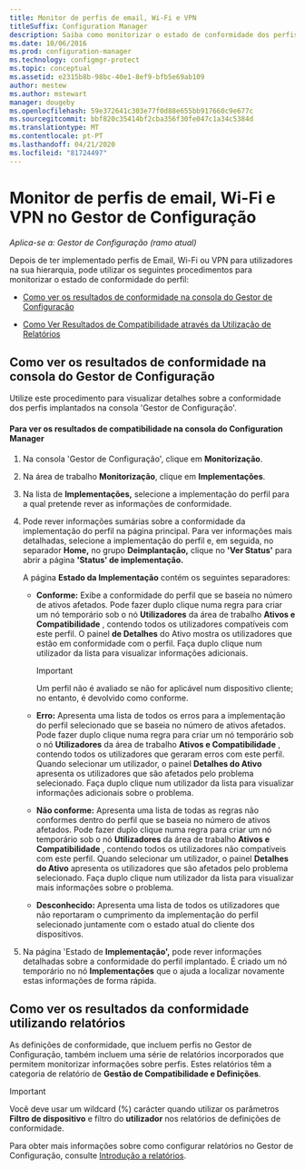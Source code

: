 ```yaml
---
title: Monitor de perfis de email, Wi-Fi e VPN
titleSuffix: Configuration Manager
description: Saiba como monitorizar o estado de conformidade dos perfis de e-mail, Wi-Fi e VPN no Gestor de Configuração.
ms.date: 10/06/2016
ms.prod: configuration-manager
ms.technology: configmgr-protect
ms.topic: conceptual
ms.assetid: e2315b8b-98bc-40e1-8ef9-bfb5e69ab109
author: mestew
ms.author: mstewart
manager: dougeby
ms.openlocfilehash: 59e372641c303e77f0d88e655bb917660c9e677c
ms.sourcegitcommit: bbf820c35414bf2cba356f30fe047c1a34c5384d
ms.translationtype: MT
ms.contentlocale: pt-PT
ms.lasthandoff: 04/21/2020
ms.locfileid: "81724497"
---
```

# <a name="monitor-email-wi-fi-and-vpn-profiles-in-configuration-manager"></a>Monitor de perfis de email, Wi-Fi e VPN no Gestor de Configuração

*Aplica-se a: Gestor de Configuração (ramo atual)*

Depois de ter implementado perfis de Email, Wi-Fi ou VPN para utilizadores na sua hierarquia, pode utilizar os seguintes procedimentos para monitorizar o estado de conformidade do perfil:  

-   [Como ver os resultados de conformidade na consola do Gestor de Configuração](#BKMK_console)  

-   [Como Ver Resultados de Compatibilidade através da Utilização de Relatórios](#BKMK_Reports)  

##  <a name="how-to-view-compliance-results-in-the-configuration-manager-console"></a><a name="BKMK_console"></a>Como ver os resultados de conformidade na consola do Gestor de Configuração  
 Utilize este procedimento para visualizar detalhes sobre a conformidade dos perfis implantados na consola 'Gestor de Configuração'.  

#### <a name="to-view-compliance-results-in-the-configuration-manager-console"></a>Para ver os resultados de compatibilidade na consola do Configuration Manager  

1.  Na consola 'Gestor de Configuração', clique em **Monitorização**.  

2.  Na área de trabalho **Monitorização**, clique em **Implementações**.  

3.  Na lista de **Implementações,** selecione a implementação do perfil para a qual pretende rever as informações de conformidade.  

4.  Pode rever informações sumárias sobre a conformidade da implementação do perfil na página principal. Para ver informações mais detalhadas, selecione a implementação do perfil e, em seguida, no separador **Home,** no grupo **Deimplantação,** clique no **'Ver Status'** para abrir a página **'Status' de implementação.**  

     A página **Estado da Implementação** contém os seguintes separadores:  

    -   **Conforme:** Exibe a conformidade do perfil que se baseia no número de ativos afetados. Pode fazer duplo clique numa regra para criar um nó temporário sob o nó **Utilizadores** da área de trabalho **Ativos e Compatibilidade** , contendo todos os utilizadores compatíveis com este perfil. O painel **de Detalhes** do Ativo mostra os utilizadores que estão em conformidade com o perfil. Faça duplo clique num utilizador da lista para visualizar informações adicionais.  

        > [!IMPORTANT]  
        >  Um perfil não é avaliado se não for aplicável num dispositivo cliente; no entanto, é devolvido como conforme.  

    -   **Erro:** Apresenta uma lista de todos os erros para a implementação do perfil selecionado que se baseia no número de ativos afetados. Pode fazer duplo clique numa regra para criar um nó temporário sob o nó **Utilizadores** da área de trabalho **Ativos e Compatibilidade** , contendo todos os utilizadores que geraram erros com este perfil. Quando selecionar um utilizador, o painel **Detalhes do Ativo** apresenta os utilizadores que são afetados pelo problema selecionado. Faça duplo clique num utilizador da lista para visualizar informações adicionais sobre o problema.  

    -   **Não conforme:** Apresenta uma lista de todas as regras não conformes dentro do perfil que se baseia no número de ativos afetados. Pode fazer duplo clique numa regra para criar um nó temporário sob o nó **Utilizadores** da área de trabalho **Ativos e Compatibilidade** , contendo todos os utilizadores não compatíveis com este perfil. Quando selecionar um utilizador, o painel **Detalhes do Ativo** apresenta os utilizadores que são afetados pelo problema selecionado. Faça duplo clique num utilizador da lista para visualizar mais informações sobre o problema.  

    -   **Desconhecido:** Apresenta uma lista de todos os utilizadores que não reportaram o cumprimento da implementação do perfil selecionado juntamente com o estado atual do cliente dos dispositivos.  

5.  Na página 'Estado de **Implementação',** pode rever informações detalhadas sobre a conformidade do perfil implantado. É criado um nó temporário no nó **Implementações** que o ajuda a localizar novamente estas informações de forma rápida.  

##  <a name="how-to-view-compliance-results-by-using-reports"></a><a name="BKMK_Reports"></a>Como ver os resultados da conformidade utilizando relatórios  
 As definições de conformidade, que incluem perfis no Gestor de Configuração, também incluem uma série de relatórios incorporados que permitem monitorizar informações sobre perfis. Estes relatórios têm a categoria de relatório de **Gestão de Compatibilidade e Definições**.  

> [!IMPORTANT]  
>  Você deve usar um wildcard (%) carácter quando utilizar os parâmetros **Filtro de dispositivo** e filtro do **utilizador** nos relatórios de definições de conformidade.  

 Para obter mais informações sobre como configurar relatórios no Gestor de Configuração, consulte [Introdução a relatórios](../../core/servers/manage/introduction-to-reporting.md).  
